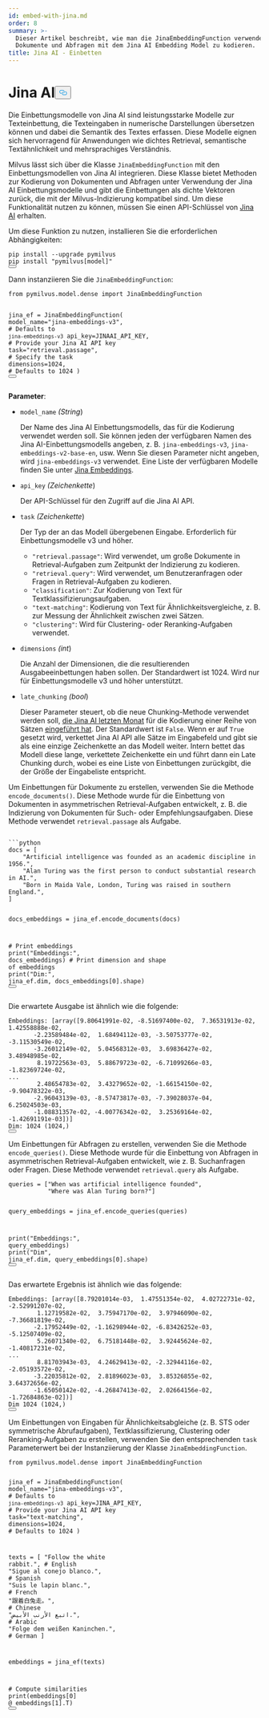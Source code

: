 ```yaml
---
id: embed-with-jina.md
order: 8
summary: >-
  Dieser Artikel beschreibt, wie man die JinaEmbeddingFunction verwendet, um
  Dokumente und Abfragen mit dem Jina AI Embedding Model zu kodieren.
title: Jina AI - Einbetten
---
```

<h1 id="Jina-AI" class="common-anchor-header">Jina AI<button data-href="#Jina-AI" class="anchor-icon" translate="no">
      <svg translate="no"
        aria-hidden="true"
        focusable="false"
        height="20"
        version="1.1"
        viewBox="0 0 16 16"
        width="16"
      >
        <path
          fill="#0092E4"
          fill-rule="evenodd"
          d="M4 9h1v1H4c-1.5 0-3-1.69-3-3.5S2.55 3 4 3h4c1.45 0 3 1.69 3 3.5 0 1.41-.91 2.72-2 3.25V8.59c.58-.45 1-1.27 1-2.09C10 5.22 8.98 4 8 4H4c-.98 0-2 1.22-2 2.5S3 9 4 9zm9-3h-1v1h1c1 0 2 1.22 2 2.5S13.98 12 13 12H9c-.98 0-2-1.22-2-2.5 0-.83.42-1.64 1-2.09V6.25c-1.09.53-2 1.84-2 3.25C6 11.31 7.55 13 9 13h4c1.45 0 3-1.69 3-3.5S14.5 6 13 6z"
        ></path>
      </svg>
    </button></h1><p>Die Einbettungsmodelle von Jina AI sind leistungsstarke Modelle zur Texteinbettung, die Texteingaben in numerische Darstellungen übersetzen können und dabei die Semantik des Textes erfassen. Diese Modelle eignen sich hervorragend für Anwendungen wie dichtes Retrieval, semantische Textähnlichkeit und mehrsprachiges Verständnis.</p>
<p>Milvus lässt sich über die Klasse <code translate="no">JinaEmbeddingFunction</code> mit den Einbettungsmodellen von Jina AI integrieren. Diese Klasse bietet Methoden zur Kodierung von Dokumenten und Abfragen unter Verwendung der Jina AI Einbettungsmodelle und gibt die Einbettungen als dichte Vektoren zurück, die mit der Milvus-Indizierung kompatibel sind. Um diese Funktionalität nutzen zu können, müssen Sie einen API-Schlüssel von <a href="https://jina.ai/embeddings/">Jina AI</a> erhalten.</p>
<p>Um diese Funktion zu nutzen, installieren Sie die erforderlichen Abhängigkeiten:</p>
<pre><code translate="no" class="language-bash">pip install --upgrade pymilvus
pip install <span class="hljs-string">&quot;pymilvus[model]&quot;</span>
<button class="copy-code-btn"></button></code></pre>
<p>Dann instanziieren Sie die <code translate="no">JinaEmbeddingFunction</code>:</p>
<pre><code translate="no" class="language-python"><span class="hljs-keyword">from</span> pymilvus.model.dense <span class="hljs-keyword">import</span> JinaEmbeddingFunction

jina_ef = JinaEmbeddingFunction(
    model_name=<span class="hljs-string">&quot;jina-embeddings-v3&quot;</span>, <span class="hljs-comment"># Defaults to `jina-embeddings-v3`</span>
    api_key=JINAAI_API_KEY, <span class="hljs-comment"># Provide your Jina AI API key</span>
    task=<span class="hljs-string">&quot;retrieval.passage&quot;</span>, <span class="hljs-comment"># Specify the task</span>
    dimensions=<span class="hljs-number">1024</span>, <span class="hljs-comment"># Defaults to 1024</span>
)
<button class="copy-code-btn"></button></code></pre>
<p><strong>Parameter</strong>:</p>
<ul>
<li><p><code translate="no">model_name</code> <em>(String</em>)</p>
<p>Der Name des Jina AI Einbettungsmodells, das für die Kodierung verwendet werden soll. Sie können jeden der verfügbaren Namen des Jina AI-Einbettungsmodells angeben, z. B. <code translate="no">jina-embeddings-v3</code>, <code translate="no">jina-embeddings-v2-base-en</code>, usw. Wenn Sie diesen Parameter nicht angeben, wird <code translate="no">jina-embeddings-v3</code> verwendet. Eine Liste der verfügbaren Modelle finden Sie unter <a href="https://jina.ai/embeddings">Jina Embeddings</a>.</p></li>
<li><p><code translate="no">api_key</code> <em>(Zeichenkette</em>)</p>
<p>Der API-Schlüssel für den Zugriff auf die Jina AI API.</p></li>
<li><p><code translate="no">task</code> <em>(Zeichenkette</em>)</p>
<p>Der Typ der an das Modell übergebenen Eingabe. Erforderlich für Einbettungsmodelle v3 und höher.</p>
<ul>
<li><code translate="no">&quot;retrieval.passage&quot;</code>: Wird verwendet, um große Dokumente in Retrieval-Aufgaben zum Zeitpunkt der Indizierung zu kodieren.</li>
<li><code translate="no">&quot;retrieval.query&quot;</code>: Wird verwendet, um Benutzeranfragen oder Fragen in Retrieval-Aufgaben zu kodieren.</li>
<li><code translate="no">&quot;classification&quot;</code>: Zur Kodierung von Text für Textklassifizierungsaufgaben.</li>
<li><code translate="no">&quot;text-matching&quot;</code>: Kodierung von Text für Ähnlichkeitsvergleiche, z. B. zur Messung der Ähnlichkeit zwischen zwei Sätzen.</li>
<li><code translate="no">&quot;clustering&quot;</code>: Wird für Clustering- oder Reranking-Aufgaben verwendet.</li>
</ul></li>
<li><p><code translate="no">dimensions</code> <em>(int</em>)</p>
<p>Die Anzahl der Dimensionen, die die resultierenden Ausgabeeinbettungen haben sollen. Der Standardwert ist 1024. Wird nur für Einbettungsmodelle v3 und höher unterstützt.</p></li>
<li><p><code translate="no">late_chunking</code> <em>(bool</em>)</p>
<p>Dieser Parameter steuert, ob die neue Chunking-Methode verwendet werden soll, <a href="https://arxiv.org/abs/2409.04701">die Jina AI letzten Monat</a> für die Kodierung einer Reihe von Sätzen <a href="https://arxiv.org/abs/2409.04701">eingeführt hat</a>. Der Standardwert ist <code translate="no">False</code>. Wenn er auf <code translate="no">True</code> gesetzt wird, verkettet Jina AI API alle Sätze im Eingabefeld und gibt sie als eine einzige Zeichenkette an das Modell weiter. Intern bettet das Modell diese lange, verkettete Zeichenkette ein und führt dann ein Late Chunking durch, wobei es eine Liste von Einbettungen zurückgibt, die der Größe der Eingabeliste entspricht.</p></li>
</ul>
<p>Um Einbettungen für Dokumente zu erstellen, verwenden Sie die Methode <code translate="no">encode_documents()</code>. Diese Methode wurde für die Einbettung von Dokumenten in asymmetrischen Retrieval-Aufgaben entwickelt, z. B. die Indizierung von Dokumenten für Such- oder Empfehlungsaufgaben. Diese Methode verwendet <code translate="no">retrieval.passage</code> als Aufgabe.</p>
<pre><code translate="no" class="language-python:">
```python
docs = [
    <span class="hljs-string">&quot;Artificial intelligence was founded as an academic discipline in 1956.&quot;</span>,
    <span class="hljs-string">&quot;Alan Turing was the first person to conduct substantial research in AI.&quot;</span>,
    <span class="hljs-string">&quot;Born in Maida Vale, London, Turing was raised in southern England.&quot;</span>,
]

docs_embeddings = jina_ef.encode_documents(docs)

<span class="hljs-comment"># Print embeddings</span>
<span class="hljs-built_in">print</span>(<span class="hljs-string">&quot;Embeddings:&quot;</span>, docs_embeddings)
<span class="hljs-comment"># Print dimension and shape of embeddings</span>
<span class="hljs-built_in">print</span>(<span class="hljs-string">&quot;Dim:&quot;</span>, jina_ef.dim, docs_embeddings[<span class="hljs-number">0</span>].shape)
<button class="copy-code-btn"></button></code></pre>
<p>Die erwartete Ausgabe ist ähnlich wie die folgende:</p>
<pre><code translate="no" class="language-python">Embeddings: [array([9.80641991e-02, -8.51697400e-02,  7.36531913e-02,  1.42558888e-02,
       -2.23589484e-02,  1.68494112e-03, -3.50753777e-02, -3.11530549e-02,
       -3.26012149e-02,  5.04568312e-03,  3.69836427e-02,  3.48948985e-02,
        8.19722563e-03,  5.88679723e-02, -6.71099266e-03, -1.82369724e-02,
...
        2.48654783e-02,  3.43279652e-02, -1.66154150e-02, -9.90478322e-03,
       -2.96043139e-03, -8.57473817e-03, -7.39028037e-04,  6.25024503e-03,
       -1.08831357e-02, -4.00776342e-02,  3.25369164e-02, -1.42691191e-03])]
Dim: 1024 (1024,)
<button class="copy-code-btn"></button></code></pre>
<p>Um Einbettungen für Abfragen zu erstellen, verwenden Sie die Methode <code translate="no">encode_queries()</code>. Diese Methode wurde für die Einbettung von Abfragen in asymmetrischen Retrieval-Aufgaben entwickelt, wie z. B. Suchanfragen oder Fragen. Diese Methode verwendet <code translate="no">retrieval.query</code> als Aufgabe.</p>
<pre><code translate="no" class="language-python">queries = [<span class="hljs-string">&quot;When was artificial intelligence founded&quot;</span>, 
           <span class="hljs-string">&quot;Where was Alan Turing born?&quot;</span>]

query_embeddings = jina_ef.encode_queries(queries)

<span class="hljs-built_in">print</span>(<span class="hljs-string">&quot;Embeddings:&quot;</span>, query_embeddings)
<span class="hljs-built_in">print</span>(<span class="hljs-string">&quot;Dim&quot;</span>, jina_ef.dim, query_embeddings[<span class="hljs-number">0</span>].shape)
<button class="copy-code-btn"></button></code></pre>
<p>Das erwartete Ergebnis ist ähnlich wie das folgende:</p>
<pre><code translate="no" class="language-python">Embeddings: [array([8.79201014e-03,  1.47551354e-02,  4.02722731e-02, -2.52991207e-02,
        1.12719582e-02,  3.75947170e-02,  3.97946090e-02, -7.36681819e-02,
       -2.17952449e-02, -1.16298944e-02, -6.83426252e-03, -5.12507409e-02,
        5.26071340e-02,  6.75181448e-02,  3.92445624e-02, -1.40817231e-02,
...
        8.81703943e-03,  4.24629413e-02, -2.32944116e-02, -2.05193572e-02,
       -3.22035812e-02,  2.81896023e-03,  3.85326855e-02,  3.64372656e-02,
       -1.65050142e-02, -4.26847413e-02,  2.02664156e-02, -1.72684863e-02])]
Dim 1024 (1024,)
<button class="copy-code-btn"></button></code></pre>
<p>Um Einbettungen von Eingaben für Ähnlichkeitsabgleiche (z. B. STS oder symmetrische Abrufaufgaben), Textklassifizierung, Clustering oder Reranking-Aufgaben zu erstellen, verwenden Sie den entsprechenden <code translate="no">task</code> Parameterwert bei der Instanziierung der Klasse <code translate="no">JinaEmbeddingFunction</code>.</p>
<pre><code translate="no" class="language-python"><span class="hljs-keyword">from</span> pymilvus.model.dense <span class="hljs-keyword">import</span> JinaEmbeddingFunction

jina_ef = JinaEmbeddingFunction(
    model_name=<span class="hljs-string">&quot;jina-embeddings-v3&quot;</span>, <span class="hljs-comment"># Defaults to `jina-embeddings-v3`</span>
    api_key=JINA_API_KEY, <span class="hljs-comment"># Provide your Jina AI API key</span>
    task=<span class="hljs-string">&quot;text-matching&quot;</span>,
    dimensions=<span class="hljs-number">1024</span>, <span class="hljs-comment"># Defaults to 1024</span>
)

texts = [
    <span class="hljs-string">&quot;Follow the white rabbit.&quot;</span>,  <span class="hljs-comment"># English</span>
    <span class="hljs-string">&quot;Sigue al conejo blanco.&quot;</span>,  <span class="hljs-comment"># Spanish</span>
    <span class="hljs-string">&quot;Suis le lapin blanc.&quot;</span>,  <span class="hljs-comment"># French</span>
    <span class="hljs-string">&quot;跟着白兔走。&quot;</span>,  <span class="hljs-comment"># Chinese</span>
    <span class="hljs-string">&quot;اتبع الأرنب الأبيض.&quot;</span>,  <span class="hljs-comment"># Arabic</span>
    <span class="hljs-string">&quot;Folge dem weißen Kaninchen.&quot;</span>,  <span class="hljs-comment"># German</span>
]

embeddings = jina_ef(texts)

<span class="hljs-comment"># Compute similarities</span>
<span class="hljs-built_in">print</span>(embeddings[<span class="hljs-number">0</span>] @ embeddings[<span class="hljs-number">1</span>].T)
<button class="copy-code-btn"></button></code></pre>
